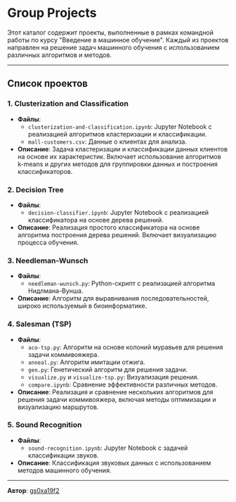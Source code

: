 # Group Projects

Этот каталог содержит проекты, выполненные в рамках командной работы по курсу "Введение в машинное обучение". Каждый из проектов направлен на решение задач машинного обучения с использованием различных алгоритмов и методов.

---

## Список проектов

### 1. **Clusterization and Classification**
- **Файлы**:
  - `clusterization-and-classification.ipynb`: Jupyter Notebook с реализацией алгоритмов кластеризации и классификации.
  - `mall-customers.csv`: Данные о клиентах для анализа.
- **Описание**: Задача кластеризации и классификации данных клиентов на основе их характеристик. Включает использование алгоритмов k-means и других методов для группировки данных и построения классификаторов.

### 2. **Decision Tree**
- **Файлы**:
  - `decision-classifier.ipynb`: Jupyter Notebook с реализацией классификатора на основе дерева решений.
- **Описание**: Реализация простого классификатора на основе алгоритма построения дерева решений. Включает визуализацию процесса обучения.

### 3. **Needleman-Wunsch**
- **Файлы**:
  - `needleman-wunsch.py`: Python-скрипт с реализацией алгоритма Нидлмана-Вунша.
- **Описание**: Алгоритм для выравнивания последовательностей, широко используемый в биоинформатике.

### 4. **Salesman (TSP)**
- **Файлы**:
  - `aco-tsp.py`: Алгоритм на основе колоний муравьев для решения задачи коммивояжера.
  - `anneal.py`: Алгоритм имитации отжига.
  - `gen.py`: Генетический алгоритм для решения задачи.
  - `visualize.py` и `visualize-tsp.py`: Визуализация решения.
  - `compare.ipynb`: Сравнение эффективности различных методов.
- **Описание**: Реализация и сравнение нескольких алгоритмов для решения задачи коммивояжера, включая методы оптимизации и визуализацию маршрутов.

### 5. **Sound Recognition**
- **Файлы**:
  - `sound-recognition.ipynb`: Jupyter Notebook с задачей классификации звуков.
- **Описание**: Классификация звуковых данных с использованием методов машинного обучения.

---

**Автор**: [gs0xa19f2](https://github.com/gs0xa19f2)

